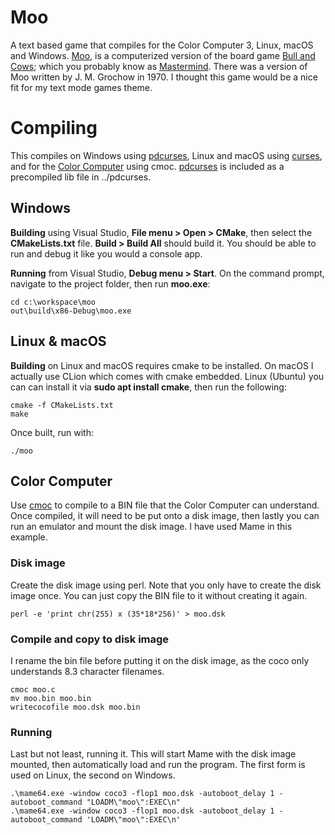 # Moo

A text based game that compiles for the Color Computer 3, Linux, macOS and Windows. 
[Moo](https://8bitcoder.com/moo), is a computerized version of the board game [Bull and Cows](https://en.wikipedia.org/wiki/Bulls_and_Cows); which you probably know as [Mastermind](https://en.wikipedia.org/wiki/Mastermind_(board_game)).
There was a version of Moo written by J. M. Grochow in 1970. I thought this game would be a nice fit for my text mode games theme.

# Compiling
This compiles on Windows using [pdcurses], Linux and macOS using [curses], and for the [Color Computer][colorcomputer] using cmoc. [pdcurses] is included as a precompiled lib file in ../pdcurses. 

## Windows

**Building** using Visual Studio, **File menu > Open > CMake**, then select the **CMakeLists.txt** file. **Build > Build All** should build it. You should be able to run and debug it like you would a console app. 

**Running** from Visual Studio,  **Debug menu > Start**. On the command prompt, navigate to the project folder, then run **moo.exe**:

```
cd c:\workspace\moo
out\build\x86-Debug\moo.exe
```


## Linux & macOS
**Building** on Linux and macOS requires cmake to be installed. On macOS I actually use CLion which comes with cmake embedded. Linux (Ubuntu) you can can install it via **sudo apt install cmake**, then run the following:

```
cmake -f CMakeLists.txt
make
```

Once built, run with:

```
./moo
```


## Color Computer
Use [cmoc] to compile to a BIN file that the Color Computer can understand. Once compiled, it will need to be put onto a disk image, then lastly you can run an emulator and mount the disk image. I have used Mame in this example.


### Disk image
Create the disk image using perl. Note that you only have to create the disk image once. You can just copy the BIN file to it without creating it again. 

```
perl -e 'print chr(255) x (35*18*256)' > moo.dsk
```

### Compile and copy to disk image
I rename the bin file before putting it on the disk image, as the coco only understands 8.3 character filenames. 

```
cmoc moo.c
mv moo.bin moo.bin
writecocofile moo.dsk moo.bin
```

### Running
Last but not least, running it. This will start Mame with the disk image mounted, then automatically load and run the program. The first form is used on Linux, the second on Windows. 

```
.\mame64.exe -window coco3 -flop1 moo.dsk -autoboot_delay 1 -autoboot_command "LOADM\"moo\":EXEC\n"
.\mame64.exe -window coco3 -flop1 moo.dsk -autoboot_delay 1 -autoboot_command 'LOADM\"moo\":EXEC\n'
```


[pdcurses]: https://pdcurses.org/
[curses]: https://en.wikipedia.org/wiki/Curses_%28programming_library%29
[colorbasic]: https://en.wikipedia.org/wiki/Color_BASIC
[colorcomputer]: https://en.wikipedia.org/wiki/TRS-80_Color_Computer
[coco3]: https://en.wikipedia.org/wiki/TRS-80_Color_Computer#Color_Computer_3_(1986�1991)
[cmoc]: http://perso.b2b2c.ca/~sarrazip/dev/cmoc.html